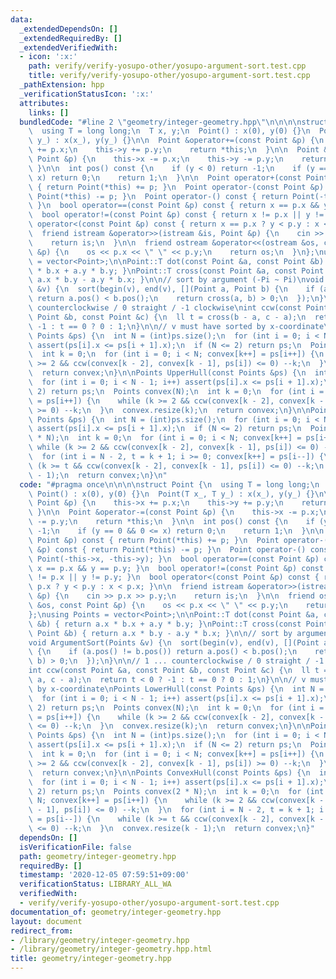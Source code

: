 ```yaml
---
data:
  _extendedDependsOn: []
  _extendedRequiredBy: []
  _extendedVerifiedWith:
  - icon: ':x:'
    path: verify/verify-yosupo-other/yosupo-argument-sort.test.cpp
    title: verify/verify-yosupo-other/yosupo-argument-sort.test.cpp
  _pathExtension: hpp
  _verificationStatusIcon: ':x:'
  attributes:
    links: []
  bundledCode: "#line 2 \"geometry/integer-geometry.hpp\"\n\n\n\nstruct Point {\n\
    \  using T = long long;\n  T x, y;\n  Point() : x(0), y(0) {}\n  Point(T x_, T\
    \ y_) : x(x_), y(y_) {}\n\n  Point &operator+=(const Point &p) {\n    this->x\
    \ += p.x;\n    this->y += p.y;\n    return *this;\n  }\n\n  Point &operator-=(const\
    \ Point &p) {\n    this->x -= p.x;\n    this->y -= p.y;\n    return *this;\n \
    \ }\n\n  int pos() const {\n    if (y < 0) return -1;\n    if (y == 0 && 0 <=\
    \ x) return 0;\n    return 1;\n  }\n\n  Point operator+(const Point &p) const\
    \ { return Point(*this) += p; }\n  Point operator-(const Point &p) const { return\
    \ Point(*this) -= p; }\n  Point operator-() const { return Point(-this->x, -this->y);\
    \ }\n  bool operator==(const Point &p) const { return x == p.x && y == p.y; }\n\
    \  bool operator!=(const Point &p) const { return x != p.x || y != p.y; }\n  bool\
    \ operator<(const Point &p) const { return x == p.x ? y < p.y : x < p.x; }\n\n\
    \  friend istream &operator>>(istream &is, Point &p) {\n    cin >> p.x >> p.y;\n\
    \    return is;\n  }\n\n  friend ostream &operator<<(ostream &os, const Point\
    \ &p) {\n    os << p.x << \" \" << p.y;\n    return os;\n  }\n};\nusing Points\
    \ = vector<Point>;\n\nPoint::T dot(const Point &a, const Point &b) { return a.x\
    \ * b.x + a.y * b.y; }\nPoint::T cross(const Point &a, const Point &b) { return\
    \ a.x * b.y - a.y * b.x; }\n\n// sort by argument (-Pi ~ Pi)\nvoid ArgumentSort(Points\
    \ &v) {\n  sort(begin(v), end(v), [](Point a, Point b) {\n    if (a.pos() != b.pos())\
    \ return a.pos() < b.pos();\n    return cross(a, b) > 0;\n  });\n}\n\n// 1 ...\
    \ counterclockwise / 0 straight / -1 clockwise\nint ccw(const Point &a, const\
    \ Point &b, const Point &c) {\n  ll t = cross(b - a, c - a);\n  return t < 0 ?\
    \ -1 : t == 0 ? 0 : 1;\n}\n\n// v must have sorted by x-coordinate\nPoints LowerHull(const\
    \ Points &ps) {\n  int N = (int)ps.size();\n  for (int i = 0; i < N - 1; i++)\
    \ assert(ps[i].x <= ps[i + 1].x);\n  if (N <= 2) return ps;\n  Points convex(N);\n\
    \  int k = 0;\n  for (int i = 0; i < N; convex[k++] = ps[i++]) {\n    while (k\
    \ >= 2 && ccw(convex[k - 2], convex[k - 1], ps[i]) <= 0) --k;\n  }\n  convex.resize(k);\n\
    \  return convex;\n}\n\nPoints UpperHull(const Points &ps) {\n  int N = (int)ps.size();\n\
    \  for (int i = 0; i < N - 1; i++) assert(ps[i].x <= ps[i + 1].x);\n  if (N <=\
    \ 2) return ps;\n  Points convex(N);\n  int k = 0;\n  for (int i = 0; i < N; convex[k++]\
    \ = ps[i++]) {\n    while (k >= 2 && ccw(convex[k - 2], convex[k - 1], ps[i])\
    \ >= 0) --k;\n  }\n  convex.resize(k);\n  return convex;\n}\n\nPoints ConvexHull(const\
    \ Points &ps) {\n  int N = (int)ps.size();\n  for (int i = 0; i < N - 1; i++)\
    \ assert(ps[i].x <= ps[i + 1].x);\n  if (N <= 2) return ps;\n  Points convex(2\
    \ * N);\n  int k = 0;\n  for (int i = 0; i < N; convex[k++] = ps[i++]) {\n   \
    \ while (k >= 2 && ccw(convex[k - 2], convex[k - 1], ps[i]) <= 0) --k;\n  }\n\
    \  for (int i = N - 2, t = k + 1; i >= 0; convex[k++] = ps[i--]) {\n    while\
    \ (k >= t && ccw(convex[k - 2], convex[k - 1], ps[i]) <= 0) --k;\n  }\n  convex.resize(k\
    \ - 1);\n  return convex;\n}\n"
  code: "#pragma once\n\n\n\nstruct Point {\n  using T = long long;\n  T x, y;\n \
    \ Point() : x(0), y(0) {}\n  Point(T x_, T y_) : x(x_), y(y_) {}\n\n  Point &operator+=(const\
    \ Point &p) {\n    this->x += p.x;\n    this->y += p.y;\n    return *this;\n \
    \ }\n\n  Point &operator-=(const Point &p) {\n    this->x -= p.x;\n    this->y\
    \ -= p.y;\n    return *this;\n  }\n\n  int pos() const {\n    if (y < 0) return\
    \ -1;\n    if (y == 0 && 0 <= x) return 0;\n    return 1;\n  }\n\n  Point operator+(const\
    \ Point &p) const { return Point(*this) += p; }\n  Point operator-(const Point\
    \ &p) const { return Point(*this) -= p; }\n  Point operator-() const { return\
    \ Point(-this->x, -this->y); }\n  bool operator==(const Point &p) const { return\
    \ x == p.x && y == p.y; }\n  bool operator!=(const Point &p) const { return x\
    \ != p.x || y != p.y; }\n  bool operator<(const Point &p) const { return x ==\
    \ p.x ? y < p.y : x < p.x; }\n\n  friend istream &operator>>(istream &is, Point\
    \ &p) {\n    cin >> p.x >> p.y;\n    return is;\n  }\n\n  friend ostream &operator<<(ostream\
    \ &os, const Point &p) {\n    os << p.x << \" \" << p.y;\n    return os;\n  }\n\
    };\nusing Points = vector<Point>;\n\nPoint::T dot(const Point &a, const Point\
    \ &b) { return a.x * b.x + a.y * b.y; }\nPoint::T cross(const Point &a, const\
    \ Point &b) { return a.x * b.y - a.y * b.x; }\n\n// sort by argument (-Pi ~ Pi)\n\
    void ArgumentSort(Points &v) {\n  sort(begin(v), end(v), [](Point a, Point b)\
    \ {\n    if (a.pos() != b.pos()) return a.pos() < b.pos();\n    return cross(a,\
    \ b) > 0;\n  });\n}\n\n// 1 ... counterclockwise / 0 straight / -1 clockwise\n\
    int ccw(const Point &a, const Point &b, const Point &c) {\n  ll t = cross(b -\
    \ a, c - a);\n  return t < 0 ? -1 : t == 0 ? 0 : 1;\n}\n\n// v must have sorted\
    \ by x-coordinate\nPoints LowerHull(const Points &ps) {\n  int N = (int)ps.size();\n\
    \  for (int i = 0; i < N - 1; i++) assert(ps[i].x <= ps[i + 1].x);\n  if (N <=\
    \ 2) return ps;\n  Points convex(N);\n  int k = 0;\n  for (int i = 0; i < N; convex[k++]\
    \ = ps[i++]) {\n    while (k >= 2 && ccw(convex[k - 2], convex[k - 1], ps[i])\
    \ <= 0) --k;\n  }\n  convex.resize(k);\n  return convex;\n}\n\nPoints UpperHull(const\
    \ Points &ps) {\n  int N = (int)ps.size();\n  for (int i = 0; i < N - 1; i++)\
    \ assert(ps[i].x <= ps[i + 1].x);\n  if (N <= 2) return ps;\n  Points convex(N);\n\
    \  int k = 0;\n  for (int i = 0; i < N; convex[k++] = ps[i++]) {\n    while (k\
    \ >= 2 && ccw(convex[k - 2], convex[k - 1], ps[i]) >= 0) --k;\n  }\n  convex.resize(k);\n\
    \  return convex;\n}\n\nPoints ConvexHull(const Points &ps) {\n  int N = (int)ps.size();\n\
    \  for (int i = 0; i < N - 1; i++) assert(ps[i].x <= ps[i + 1].x);\n  if (N <=\
    \ 2) return ps;\n  Points convex(2 * N);\n  int k = 0;\n  for (int i = 0; i <\
    \ N; convex[k++] = ps[i++]) {\n    while (k >= 2 && ccw(convex[k - 2], convex[k\
    \ - 1], ps[i]) <= 0) --k;\n  }\n  for (int i = N - 2, t = k + 1; i >= 0; convex[k++]\
    \ = ps[i--]) {\n    while (k >= t && ccw(convex[k - 2], convex[k - 1], ps[i])\
    \ <= 0) --k;\n  }\n  convex.resize(k - 1);\n  return convex;\n}"
  dependsOn: []
  isVerificationFile: false
  path: geometry/integer-geometry.hpp
  requiredBy: []
  timestamp: '2020-12-05 07:59:51+09:00'
  verificationStatus: LIBRARY_ALL_WA
  verifiedWith:
  - verify/verify-yosupo-other/yosupo-argument-sort.test.cpp
documentation_of: geometry/integer-geometry.hpp
layout: document
redirect_from:
- /library/geometry/integer-geometry.hpp
- /library/geometry/integer-geometry.hpp.html
title: geometry/integer-geometry.hpp
---
```

